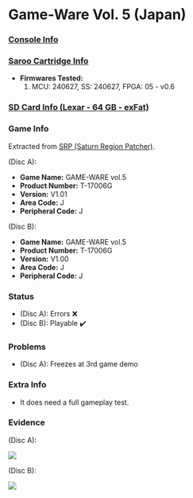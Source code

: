 # Game-Ware Vol. 5 (Japan)

### [Console Info](../../../../../Info/Consoles/VA13/README.md)

### [Saroo Cartridge Info](../../../../../Info/Cartridges/RetroGameParadiseStore/1.32F/README.md)

- <b>Firmwares Tested:</b>
  1. MCU: 240627, SS: 240627, FPGA: 05 - v0.6

### [SD Card Info (Lexar - 64 GB - exFat)](../../../../../Info/SdCards/Lexar/64GB/exfat/README.md)

### Game Info

Extracted from [SRP (Saturn Region Patcher)](https://segaxtreme.net/resources/saturn-region-patcher.81/download).

(Disc A):

- <b>Game Name:</b> GAME-WARE vol.5
- <b>Product Number:</b> T-17006G
- <b>Version:</b> V1.01
- <b>Area Code:</b> J
- <b>Peripheral Code:</b> J

(Disc B):

- <b>Game Name:</b> GAME-WARE vol.5
- <b>Product Number:</b> T-17006G
- <b>Version:</b> V1.00
- <b>Area Code:</b> J
- <b>Peripheral Code:</b> J

### Status

- (Disc A): Errors :x:
- (Disc B): Playable :heavy_check_mark:

### Problems

- (Disc A): Freezes at 3rd game demo

### Extra Info

- It does need a full gameplay test.

### Evidence

(Disc A):

[![](https://img.youtube.com/vi/UzlU0j4r1Aw/0.jpg)](https://www.youtube.com/watch?v=UzlU0j4r1Aw)

(Disc B):

[![](https://img.youtube.com/vi/OJ02UDaO1PU/0.jpg)](https://www.youtube.com/watch?v=OJ02UDaO1PU)
